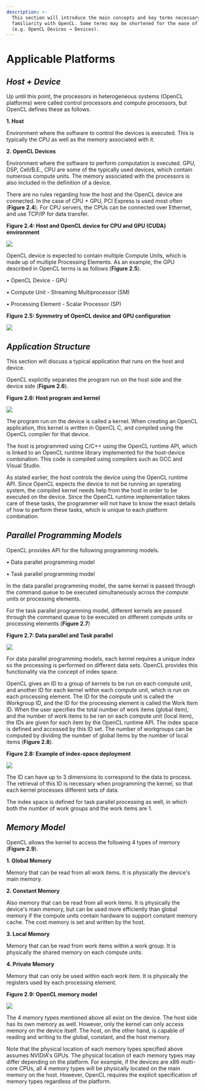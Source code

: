```yaml
---
description: >-
  This section will introduce the main concepts and key terms necessary to gain
  familiarity with OpenCL. Some terms may be shortened for the ease of reading
  (e.g. OpenCL Devices → Devices).
---
```


# Applicable Platforms

## _Host + Device_

Up until this point, the processors in heterogeneous systems (OpenCL platforms) were called control processors and compute processors, but OpenCL defines these as follows.

**1. Host**

Environment where the software to control the devices is executed. This is typically the CPU as well as the memory associated with it.

**2. OpenCL Devices**

Environment where the software to perform computation is executed. GPU, DSP, Cell/B.E., CPU are some of the typically used devices, which contain numerous compute units. The memory associated with the processors is also included in the definition of a device.

There are no rules regarding how the host and the OpenCL device are connected. In the case of CPU + GPU, PCI Express is used most often (**Figure 2.4**). For CPU servers, the CPUs can be connected over Ethernet, and use TCP/IP for data transfer.

**Figure 2.4: Host and OpenCL device for CPU and GPU (CUDA) environment**

![](<../.gitbook/assets/Screen_Shot_2021-12-23_at_10.41.19_AM.png>)

OpenCL device is expected to contain multiple Compute Units, which is made up of multiple Processing Elements. As an example, the GPU described in OpenCL terms is as follows (**Figure 2.5**).

• OpenCL Device - GPU

• Compute Unit - Streaming Multiprocessor (SM)

• Processing Element - Scalar Processor (SP)

**Figure 2.5: Symmetry of OpenCL device and GPU configuration**

![](<../.gitbook/assets/Screen_Shot_2022-01-02_at_8.36.11_PM.png>)

## _Application Structure_

This section will discuss a typical application that runs on the host and device.

OpenCL explicitly separates the program run on the host side and the device side (**Figure 2.6**).

**Figure 2.6: Host program and kernel**

![](<../.gitbook/assets/Screen_Shot_2022-01-02_at_8.37.57_PM.png>)

The program run on the device is called a kernel. When creating an OpenCL application, this kernel is written in OpenCL C, and compiled using the OpenCL compiler for that device.

The host is programmed using C/C++ using the OpenCL runtime API, which is linked to an OpenCL runtime library implemented for the host-device combination. This code is compiled using compilers such as GCC and Visual Studio.

As stated earlier, the host controls the device using the OpenCL runtime API. Since OpenCL expects the device to not be running an operating system, the compiled kernel needs help from the host in order to be executed on the device. Since the OpenCL runtime implementation takes care of these tasks, the programmer will not have to know the exact details of how to perform these tasks, which is unique to each platform combination.

## _Parallel Programming Models_

OpenCL provides API for the following programming models.

• Data parallel programming model

• Task parallel programming model

In the data parallel programming model, the same kernel is passed through the command queue to be executed simultaneously across the compute units or processing elements.

For the task parallel programming model, different kernels are passed through the command queue to be executed on different compute units or processing elements (**Figure 2.7**)

**Figure 2.7: Data parallel and Task parallel**

![](<../.gitbook/assets/Screen_Shot_2022-01-02_at_8.39.00_PM.png>)

For data parallel programming models, each kernel requires a unique index so the processing is performed on different data sets. OpenCL provides this functionality via the concept of index space.

OpenCL gives an ID to a group of kernels to be run on each compute unit, and another ID for each kernel within each compute unit, which is run on each processing element. The ID for the compute unit is called the Workgroup ID, and the ID for the processing element is called the Work Item ID. When the user specifies the total number of work items (global item), and the number of work items to be ran on each compute unit (local item), the IDs are given for each item by the OpenCL runtime API. The index space is defined and accessed by this ID set. The number of workgroups can be computed by dividing the number of global items by the number of local items (**Figure 2.8**).

**Figure 2.8: Example of index-space deployment**

![](<../.gitbook/assets/Screen_Shot_2022-01-02_at_8.39.47_PM.png>)

The ID can have up to 3 dimensions to correspond to the data to process. The retrieval of this ID is necessary when programming the kernel, so that each kernel processes different sets of data.

The index space is defined for task parallel processing as well, in which both the number of work groups and the work items are 1.

## _Memory Model_

OpenCL allows the kernel to access the following 4 types of memory (**Figure 2.9**).

**1. Global Memory**

Memory that can be read from all work items. It is physically the device's main memory.

**2. Constant Memory**

Also memory that can be read from all work items. It is physically the device's main memory, but can be used more efficiently than global memory if the compute units contain hardware to support constant memory cache. The cost memory is set and written by the host.

**3. Local Memory**

Memory that can be read from work items within a work group. It is physically the shared memory on each compute units.

**4. Private Memory**

Memory that can only be used within each work item. It is physically the registers used by each processing element.

**Figure 2.9: OpenCL memory model**

![](<../.gitbook/assets/Screen_Shot_2022-01-02_at_8.40.56_PM.png>)

The 4 memory types mentioned above all exist on the device. The host side has its own memory as well. However, only the kernel can only access memory on the device itself. The host, on the other hand, is capable of reading and writing to the global, constant, and the host memory.

Note that the physical location of each memory types specified above assumes NVIDIA's GPUs. The physical location of each memory types may differ depending on the platform. For example, if the devices are x86 multi-core CPUs, all 4 memory types will be physically located on the main memory on the host. However, OpenCL requires the explicit specification of memory types regardless of the platform.
